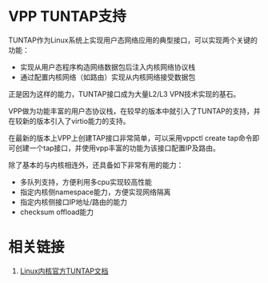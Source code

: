 # VPP TUNTAP支持

TUNTAP作为Linux系统上实现用户态网络应用的典型接口，可以实现两个关键的功能：


  * 实现从用户态程序构造网络数据包后注入内核网络协议栈
  * 通过配置内核网络（如路由）实现从内核网络接受数据包

正是因为这样的能力，TUNTAP接口成为大量L2/L3 VPN技术实现的基石。

VPP做为功能丰富的用户态协议栈，在较早的版本中就引入了TUNTAP的支持，并在较新的版本引入了virtio能力的支持。

在最新的版本上VPP上创建TAP接口非常简单，可以采用vppctl create tap命令即可创建一个tap接口，并使用vpp丰富的功能为该接口配置IP及路由。

除了基本的与内核相连外，还具备如下非常有用的能力：

  * 多队列支持，方便利用多cpu实现较高性能
  * 指定内核侧namespace能力，方便实现网络隔离
  * 指定内核侧接口IP地址/路由的能力
  * checksum offload能力


# 相关链接

  1. [Linux内核官方TUNTAP文档](https://www.kernel.org/doc/Documentation/networking/tuntap.txt)
